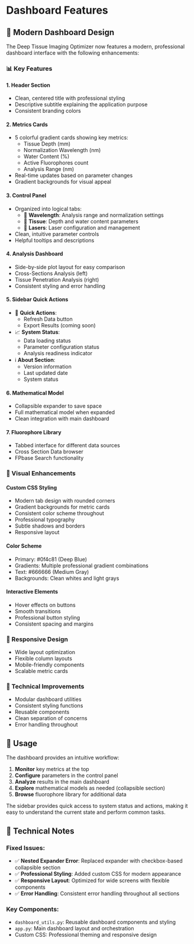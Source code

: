 # Dashboard Features

## 🎨 Modern Dashboard Design

The Deep Tissue Imaging Optimizer now features a modern, professional dashboard interface with the following enhancements:

### 📊 Key Features

#### 1. **Header Section**
- Clean, centered title with professional styling
- Descriptive subtitle explaining the application purpose
- Consistent branding colors

#### 2. **Metrics Cards**
- 5 colorful gradient cards showing key metrics:
  - Tissue Depth (mm)
  - Normalization Wavelength (nm) 
  - Water Content (%)
  - Active Fluorophores count
  - Analysis Range (nm)
- Real-time updates based on parameter changes
- Gradient backgrounds for visual appeal

#### 3. **Control Panel**
- Organized into logical tabs:
  - 🌊 **Wavelength**: Analysis range and normalization settings
  - 🧬 **Tissue**: Depth and water content parameters
  - 🔬 **Lasers**: Laser configuration and management
- Clean, intuitive parameter controls
- Helpful tooltips and descriptions

#### 4. **Analysis Dashboard**
- Side-by-side plot layout for easy comparison
- Cross-Sections Analysis (left)
- Tissue Penetration Analysis (right)
- Consistent styling and error handling

#### 5. **Sidebar Quick Actions**
- 🚀 **Quick Actions**:
  - Refresh Data button
  - Export Results (coming soon)
- 📈 **System Status**:
  - Data loading status
  - Parameter configuration status
  - Analysis readiness indicator
- ℹ️ **About Section**:
  - Version information
  - Last updated date
  - System status

#### 6. **Mathematical Model**
- Collapsible expander to save space
- Full mathematical model when expanded
- Clean integration with main dashboard

#### 7. **Fluorophore Library**
- Tabbed interface for different data sources
- Cross Section Data browser
- FPbase Search functionality

### 🎨 Visual Enhancements

#### Custom CSS Styling
- Modern tab design with rounded corners
- Gradient backgrounds for metric cards
- Consistent color scheme throughout
- Professional typography
- Subtle shadows and borders
- Responsive layout

#### Color Scheme
- Primary: #0f4c81 (Deep Blue)
- Gradients: Multiple professional gradient combinations
- Text: #666666 (Medium Gray)
- Backgrounds: Clean whites and light grays

#### Interactive Elements
- Hover effects on buttons
- Smooth transitions
- Professional button styling
- Consistent spacing and margins

### 📱 Responsive Design
- Wide layout optimization
- Flexible column layouts
- Mobile-friendly components
- Scalable metric cards

### 🔧 Technical Improvements
- Modular dashboard utilities
- Consistent styling functions
- Reusable components
- Clean separation of concerns
- Error handling throughout

## 🚀 Usage

The dashboard provides an intuitive workflow:

1. **Monitor** key metrics at the top
2. **Configure** parameters in the control panel
3. **Analyze** results in the main dashboard
4. **Explore** mathematical models as needed (collapsible section)
5. **Browse** fluorophore library for additional data

The sidebar provides quick access to system status and actions, making it easy to understand the current state and perform common tasks.

## 🔧 Technical Notes

### Fixed Issues:
- ✅ **Nested Expander Error**: Replaced expander with checkbox-based collapsible section
- ✅ **Professional Styling**: Added custom CSS for modern appearance
- ✅ **Responsive Layout**: Optimized for wide screens with flexible components
- ✅ **Error Handling**: Consistent error handling throughout all sections

### Key Components:
- `dashboard_utils.py`: Reusable dashboard components and styling
- `app.py`: Main dashboard layout and orchestration
- Custom CSS: Professional theming and responsive design